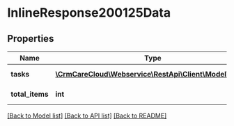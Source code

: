 # InlineResponse200125Data

## Properties
Name | Type | Description | Notes
------------ | ------------- | ------------- | -------------
**tasks** | [**\CrmCareCloud\Webservice\RestApi\Client\Model\Task[]**](Task.md) | List of all tasks | [optional] 
**total_items** | **int** | Count of all found tasks | [optional] 

[[Back to Model list]](../../README.md#documentation-for-models) [[Back to API list]](../../README.md#documentation-for-api-endpoints) [[Back to README]](../../README.md)

